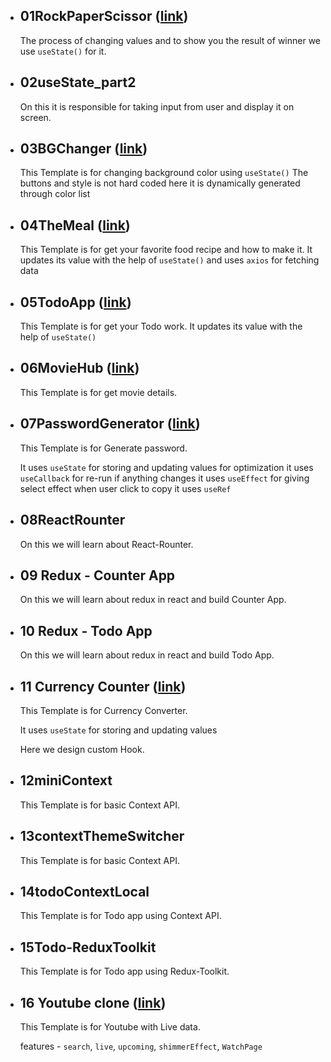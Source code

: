 - ## 01RockPaperScissor ([link](https://play-rockpaperscissor.netlify.app/))

  The process of changing values and to show you the result of winner we use `useState()` for it.

- ## 02useState_part2

  On this it is responsible for taking input from user and display it on screen.

- ## 03BGChanger ([link](https://sudhanshu-bgchanger.netlify.app/))

  This Template is for changing background color using `useState()`
  The buttons and style is not hard coded here it is dynamically generated through color list

- ## 04TheMeal ([link](https://sudhanshu-the-meal.netlify.app/))

  This Template is for get your favorite food recipe and how to make it.
  It updates its value with the help of `useState()` and uses `axios` for fetching data

- ## 05TodoApp ([link](https://sudhanshu-todo.netlify.app/))

  This Template is for get your Todo work.
  It updates its value with the help of `useState()`

- ## 06MovieHub ([link](https://sudhanshu-moviehub.netlify.app/))

  This Template is for get movie details.

- ## 07PasswordGenerator ([link](https://sudhanshu-password-generator.netlify.app/))

  This Template is for Generate password.

  It uses `useState` for storing and updating values
  for optimization it uses `useCallback`
  for re-run if anything changes it uses `useEffect`
  for giving select effect when user click to copy it uses `useRef`

- ## 08ReactRounter

  On this we will learn about React-Rounter.

- ## 09 Redux - Counter App

  On this we will learn about redux in react and build Counter App.

- ## 10 Redux - Todo App

  On this we will learn about redux in react and build Todo App.

- ## 11 Currency Counter ([link](https://sudhanshu-currencyconverter.netlify.app/))

  This Template is for Currency Converter.

  It uses `useState` for storing and updating values

  Here we design custom Hook.

- ## 12miniContext

  This Template is for basic Context API.

- ## 13contextThemeSwitcher

  This Template is for basic Context API.

- ## 14todoContextLocal

  This Template is for Todo app using Context API.

- ## 15Todo-ReduxToolkit

  This Template is for Todo app using Redux-Toolkit.

- ## 16 Youtube clone ([link](https://youtube-sudhanshu.netlify.app/))

  This Template is for Youtube with Live data.

  features - `search`, `live`, `upcoming`, `shimmerEffect`, `WatchPage`

